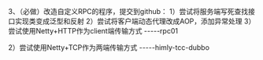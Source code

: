  3、（必做）改造自定义RPC的程序，提交到github：
 1）尝试将服务端写死查找接口实现类变成泛型和反射
 2）尝试将客户端动态代理改成AOP，添加异常处理
 3）尝试使用Netty+HTTP作为client端传输方式
-----rpc01

 2）尝试使用Netty+TCP作为两端传输方式
-----himly-tcc-dubbo